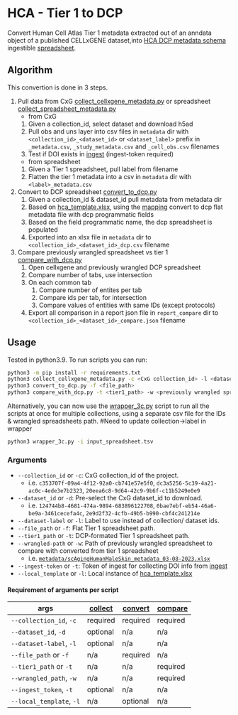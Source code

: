 # HCA - Tier 1 to DCP
Convert Human Cell Atlas Tier 1 metadata extracted out of an anndata object of a published CELLxGENE dataset,into [HCA DCP metadata schema](https://github.com/HumanCellAtlas/metadata-schema/tree/master/json_schema) ingestible [spreadsheet](https://github.com/ebi-ait/geo_to_hca/tree/master/template).

## Algorithm
This convertion is done in 3 steps.
1. Pull data from CxG [collect_cellxgene_metadata.py](collect_cellxgene_metadata.py) or spreadsheet [collect_spreadsheet_metadata.py](collect_spreadsheet_metadata.py)
    - from CxG
    1. Given a collection_id, select dataset and download h5ad
    1. Pull obs and uns layer into csv files in `metadata` dir with `<collection_id>_<dataset_id>` or `<dataset_label>` prefix in `_metadata.csv`, `_study_metadata.csv` and `_cell_obs.csv` filenames
    1. Test if DOI exists in [ingest](https://contribute.data.humancellatlas.org/) (ingest-token required)
    - from spreadsheet
    1. Given a Tier 1 spreadsheet, pull label from filename
    1. Flatten the tier 1 metadata into a csv in `metadata` dir with `<label>_metadata.csv`
1. Convert to DCP spreadsheet [convert_to_dcp.py](convert_to_dcp.py)
    1. Given a collection_id & dataset_id pull metadata from metadata dir
    1. Based on [hca_template.xlsx](https://github.com/ebi-ait/geo_to_hca/raw/master/template/hca_template.xlsx), using the [mapping](tier1_mapping.py) convert to dcp flat metadata file with dcp programmatic fields
    1. Based on the field programmatic name, the dcp spreadsheet is populated
    1. Exported into an xlsx file in `metadata` dir to `<collection_id>_<dataset_id>_dcp.csv` filename
1. Compare previously wrangled spreadsheet vs tier 1 [compare_with_dcp.py](compare_with_dcp.py)
    1. Open cellxgene and previously wrangled DCP spreadsheet
    1. Compare number of tabs, use intersection
    1. On each common tab 
        1. Compare number of entites per tab
        1. Compare ids per tab, for intersection
        1. Compare values of entities with same IDs (except protocols)
    1. Export all comparison in a report json file in `report_compare` dir to `<collection_id>_<dataset_id>_compare.json` filename



## Usage
Tested in python3.9. To run scripts you can run:
```bash
python3 -m pip install -r requirements.txt
python3 collect_cellxgene_metadata.py -c <CxG collection_id> -l <dataset_label>
python3 convert_to_dcp.py -f <file_path>
python3 compare_with_dcp.py -t <tier1_path> -w <previously wrangled spreadsheet path>
```

Alternatively, you can now use the [wrapper_3c.py](wrapper_3c.py) script to run all the scripts at once for multiple collections, using a separate csv file for the IDs & wrangled spreadsheets path. #Need to update collection->label in wrapper
```bash
python3 wrapper_3c.py -i input_spreadsheet.tsv
```

### Arguments
- `--collection_id` or `-c`: CxG collection_id of the project. 
    - i.e. `c353707f-09a4-4f12-92a0-cb741e57e5f0`, `dc3a5256-5c39-4a21-ac0c-4ede3e7b2323`, `20eea6c8-9d64-42c9-9b6f-c11b5249e0e9`
- `--dataset_id` or `-d`: Pre-select the CxG dataset_id to download.
    - i.e. `124744b8-4681-474a-9894-683896122708`, `0bae7ebf-eb54-46a6-be9a-3461cecefa4c`, `2e9d2f32-4cfb-49b5-b990-cbf4c241214e`
- `--dataset-label` or `-l`: Label to use instead of collection/ dataset ids.
- `--file_path` or `-f`: Flat Tier 1 spreadsheet path.
- `--tier1_path` or `-t`: DCP-formated Tier 1 spreadsheet path.
- `--wrangled-path` or `-w`: Path of previously wrangled spreadsheet to compare with converted from tier 1 spreadsheet
    - i.e. [`metadata/scAgingHumanMaleSkin_metadata_03-08-2023.xlsx`](https://explore.data.humancellatlas.org/projects/10201832-7c73-4033-9b65-3ef13d81656a)
- `--ingest-token` or `-t`: Token of ingest for collecting DOI info from [ingest](https://contribute.data.humancellatlas.org/)
- `--local_template` or `-l`: Local instance of [hca_template.xlsx](https://github.com/ebi-ait/geo_to_hca/raw/master/template/hca_template.xlsx)

#### Requirement of arguments per script
| args | [collect](collect_cellxgene_metadata.py) | [convert](convert_to_dcp.py) | [compare](compare_with_dcp.py) |
| ---- | ---------- | ---------- | ---------- | 
| `--collection_id`, `-c` | required | required | required |
| `--dataset_id`, `-d` | optional | n/a | n/a | 
| `--dataset-label`, `-l` | optional | n/a | n/a | 
| `--file_path` or `-f` | n/a | required | n/a |
| `--tier1_path` or `-t` | n/a | n/a | required |
| `--wrangled_path`, `-w` | n/a | n/a | required |
| `--ingest_token`, `-t` | optional | n/a | n/a |
| `--local_template`, `-l` | n/a | optional | n/a | 
